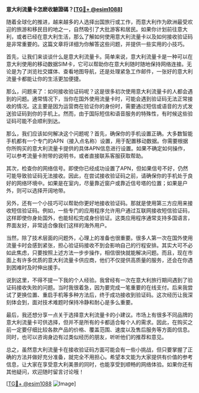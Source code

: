 **意大利流量卡怎麽收驗證碼？[[TG💪+ @esim1088](https://t.me/s/esim1088)]**

随着全球化的推进，越来越多的人选择出国旅行或工作，而意大利作为欧洲最受欢迎的旅游和移民目的地之一，自然吸引了大批游客和居民。如果你计划前往意大利，或者已经在意大利生活，那么了解如何使用意大利流量卡以及如何接收验证码是非常重要的。这篇文章将详细为你解答这些问题，并提供一些实用的小技巧。

首先，让我们来谈谈什么是意大利流量卡。简单来说，意大利流量卡是一种可以在意大利使用的移动数据SIM卡，它可以帮助你在意大利随时随地保持网络连接。无论是为了浏览社交媒体、查看地图导航，还是处理紧急工作邮件，一张好的意大利流量卡都能让你的生活更加便捷。

那么，问题来了：如何接收验证码呢？这是很多初次使用意大利流量卡的人都会遇到的问题。通常情况下，当你在国外使用流量卡时，可能会遇到验证码无法正常接收的情况。这主要是因为运营商在验证你的身份时，需要通过短信或语音的方式发送验证码到你的手机上。然而，由于国际短信和语音服务的特殊性，有时候这些验证码可能不会顺利到达。

那么，我们应该如何解决这个问题呢？首先，确保你的手机设置正确。大多数智能手机都有一个专门的APN（接入点名称）设置，用于配置移动数据。你需要根据你所购买的意大利流量卡提供的具体APN信息进行设置。如果不确定如何操作，可以参考流量卡附带的说明书，或者直接联系客服获取帮助。

其次，检查你的网络信号。即使你已经成功设置了APN，但如果信号不好，仍然可能导致验证码无法接收。因此，在尝试接收验证码之前，请确保你的手机处于良好的网络环境中。如果是在室内，尽量靠近窗户或靠近信号塔的位置；如果是户外，则可以选择开阔地带。

另外，还有一个小技巧可以帮助你更好地接收验证码。那就是使用第三方应用来接收短信验证码。例如，一些专门的应用程序允许用户通过互联网接收短信验证码，这样即使你身处国外，也能轻松完成身份验证。这类应用程序通常支持多国语言，界面友好，非常适合像我们这样的海外用户。

当然，除了技术层面的问题外，心理上的准备也很重要。很多人第一次在国外使用流量卡时会感到紧张，担心验证码接收不到会影响自己的行程安排。其实大可不必如此焦虑，只要按照上述方法一步步操作，相信很快就能解决问题。而且，现在市面上有许多优质的意大利流量卡供应商，他们不仅提供高质量的服务，还会在你遇到困难时及时伸出援手。

说到这里，不得不提一下我的个人经验。我曾经有一次在意大利旅行期间遇到了验证码接收失败的问题。当时我很着急，因为要完成一笔重要的在线支付。后来我尝试了更换位置、重启手机等多种方法后，终于成功接收到验证码。这次经历让我深刻体会到，面对技术难题时保持冷静和耐心是多么重要。

最后，我还想分享一点关于选择意大利流量卡的小建议。市场上有很多不同品牌的意大利流量卡可供选择，但并不是所有的卡都适合每个人的需求。因此，在购买之前一定要仔细比较各款产品的价格、覆盖范围、速度以及售后服务等方面的信息。同时，也可以咨询身边有过类似经历的朋友，听听他们的推荐和意见。

总之，虽然意大利流量卡在接收验证码方面可能会有一些小挑战，但只要掌握了正确的方法并做好充分准备，就完全不用担心。希望本文能为大家提供有价值的参考信息，让大家在享受意大利美景的同时，也能享受到顺畅的网络体验。如果你还有其他疑问，欢迎随时留言讨论哦！

[[TG💪+ @esim1088](https://t.me/s/esim1088) ![Image](https://i.postimg.cc/4NQfJmqS/Snipaste-2025-05-13-00-14-12.png)]